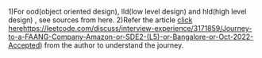 1)For ood(object oriented design), lld(low level design) and hld(high level design) , see sources from here.
2)Refer the article [click here](https://leetcode.com/discuss/interview-experience/3171859/Journey-to-a-FAANG-Company-Amazon-or-SDE2-(L5)-or-Bangalore-or-Oct-2022-Accepted)https://leetcode.com/discuss/interview-experience/3171859/Journey-to-a-FAANG-Company-Amazon-or-SDE2-(L5)-or-Bangalore-or-Oct-2022-Accepted) from the author to understand the journey.

